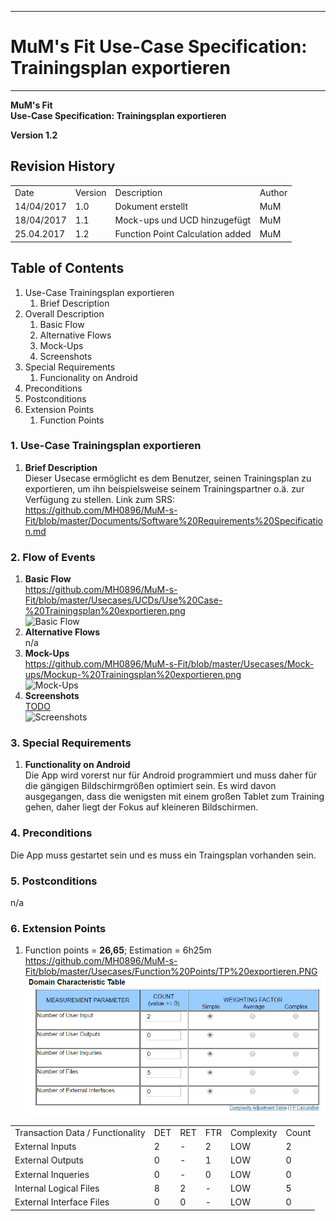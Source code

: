 -------------
# MuM's Fit Use-Case Specification: Trainingsplan exportieren #
-------------
**MuM's Fit**  
**Use-Case Specification: Trainingsplan exportieren**

**Version 1.2**

## Revision History ##
<table>
<tr><td>Date</td><td>Version</td><td>Description</td><td>Author</td></tr>
<tr><td>14/04/2017</td><td>1.0</td><td>Dokument erstellt</td><td>MuM</td></tr>
<tr><td>18/04/2017</td><td>1.1</td><td>Mock-ups und UCD hinzugefügt</td><td>MuM</td></tr>
<tr><td>25.04.2017</td><td>1.2</td><td>Function Point Calculation added</td><td>MuM</td></tr>
</table>

## Table of Contents ##
1. Use-Case Trainingsplan exportieren
	1. Brief Description
2. Overall Description
	1. Basic Flow
	2. Alternative Flows
	4. Mock-Ups
	5. Screenshots
3. Special Requirements
	1. Funcionality on Android
4. Preconditions
5. Postconditions
6. Extension Points
	1. Function Points

### 1. Use-Case Trainingsplan exportieren ###
1. **Brief Description**  
Dieser Usecase ermöglicht es dem Benutzer, seinen Trainingsplan zu exportieren, um ihn beispielsweise seinem Trainingspartner o.ä. zur Verfügung zu stellen.
	Link zum SRS:   
	<a href="https://github.com/MH0896/MuM-s-Fit/blob/master/Documents/Software%20Requirements%20Specification.md">https://github.com/MH0896/MuM-s-Fit/blob/master/Documents/Software%20Requirements%20Specification.md</a>

### 2. Flow of Events ###
1. **Basic Flow**  
<a href="https://github.com/MH0896/MuM-s-Fit/blob/master/Usecases/UCDs/Use%20Case-%20Trainingsplan%20exportieren.png">https://github.com/MH0896/MuM-s-Fit/blob/master/Usecases/UCDs/Use%20Case-%20Trainingsplan%20exportieren.png</a>  
![Basic Flow](https://github.com/MH0896/MuM-s-Fit/blob/master/Usecases/UCDs/Use%20Case-%20Trainingsplan%20exportieren.png "Basic Flow")
2. **Alternative Flows**  
n/a
3. **Mock-Ups**  
<a href="https://github.com/MH0896/MuM-s-Fit/blob/master/Usecases/Mock-ups/Mockup-%20Trainingsplan%20exportieren.png">https://github.com/MH0896/MuM-s-Fit/blob/master/Usecases/Mock-ups/Mockup-%20Trainingsplan%20exportieren.png</a>  
![Mock-Ups](https://github.com/MH0896/MuM-s-Fit/blob/master/Usecases/Mock-ups/Mockup-%20Trainingsplan%20exportieren.png "Mock-Ups")
4. **Screenshots**  
<a href="TODO">TODO</a>  
![Screenshots](TODO "Screenshots")

### 3. Special Requirements ###
1. **Functionality on Android**  
Die App wird vorerst nur für Android programmiert und muss daher für die gängigen Bildschirmgrößen optimiert sein. Es wird davon ausgegangen, dass die wenigsten mit einem großen Tablet zum Training gehen, daher liegt der Fokus auf kleineren Bildschirmen.

### 4. Preconditions ###
Die App muss gestartet sein und es muss ein Traingsplan vorhanden sein.

### 5. Postconditions ###
n/a

### 6. Extension Points ###
1. Function points = **26,65**; Estimation = 6h25m   
<a href="https://github.com/MH0896/MuM-s-Fit/blob/master/Usecases/Function%20Points/TP%20exportieren.PNG">https://github.com/MH0896/MuM-s-Fit/blob/master/Usecases/Function%20Points/TP%20exportieren.PNG</a>  
![FPs](https://github.com/MH0896/MuM-s-Fit/blob/master/Usecases/Function%20Points/TP%20exportieren.PNG "FPs")  
<table>
<tr><td>Transaction Data / Functionality</td><td>DET</td><td>RET</td><td>FTR</td><td>Complexity</td><td>Count</td></tr>
<tr><td>External Inputs</td><td>2</td><td>-</td><td>2</td><td>LOW</td><td>2</td></tr>
<tr><td>External Outputs</td><td>0</td><td>-</td><td>1</td><td>LOW</td><td>0</td></tr>
<tr><td>External Inqueries</td><td>0</td><td>-</td><td>0</td><td>LOW</td><td>0</td></tr>
<tr><td>Internal Logical Files</td><td>8</td><td>2</td><td>-</td><td>LOW</td><td>5</td></tr>
<tr><td>External Interface Files</td><td>0</td><td>0</td><td>-</td><td>LOW</td><td>0</td></tr>
</table>